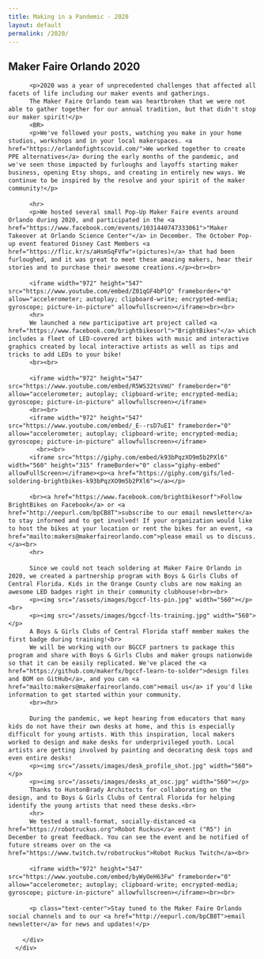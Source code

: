 ```yaml
---
title: Making in a Pandemic - 2020
layout: default
permalink: /2020/
---
```


<section class="Maker Faire in 2020">
  <div class="container">
    <div class="row text-center">
      <div class="title-w-border-y">
        <h2>Maker Faire Orlando 2020</h2>
      </div>
    </div>
      <div class="row">
        <div class="col-md-12">

          <p>2020 was a year of unprecedented challenges that affected all facets of life including our maker events and gatherings.
          The Maker Faire Orlando team was heartbroken that we were not able to gather together for our annual tradition, but that didn't stop our maker spirit!</p>
          <BR>
          <p>We've followed your posts, watching you make in your home studios, workshops and in your local makerspaces. <a href="https://orlandofightscovid.com/">We worked together to create PPE alternatives</a> during the early months of the pandemic, and we've seen those impacted by furloughs and layoffs starting maker business, opening Etsy shops, and creating in entirely new ways. We continue to be inspired by the resolve and your spirit of the maker community!</p>

          <hr>
          <p>We hosted several small Pop-Up Maker Faire events around Orlando during 2020, and participated in the <a href="https://www.facebook.com/events/1031440747333061">"Maker Takeover at Orlando Science Center"</a> in December. The October Pop-up event featured Disney Cast Members <a href="https://flic.kr/s/aHsmSqFVfw">(pictures)</a> that had been furloughed, and it was great to meet these amazing makers, hear their stories and to purchase their awesome creations.</p><br><br>

          <iframe width="972" height="547" src="https://www.youtube.com/embed/Z01qGF4bPlQ" frameborder="0" allow="accelerometer; autoplay; clipboard-write; encrypted-media; gyroscope; picture-in-picture" allowfullscreen></iframe><br><br>
          <hr>
          We launched a new participative art project called <a href="https://www.facebook.com/brightbikesorl">"BrightBikes"</a> which includes a fleet of LED-covered art bikes with music and interactive graphics created by local interactive artists as well as tips and tricks to add LEDs to your bike!
          <br><br>

          <iframe width="972" height="547" src="https://www.youtube.com/embed/R5WS32tsVmU" frameborder="0" allow="accelerometer; autoplay; clipboard-write; encrypted-media; gyroscope; picture-in-picture" allowfullscreen></iframe>
          <br><br>
          <iframe width="972" height="547" src="https://www.youtube.com/embed/_E--rsD7uEI" frameborder="0" allow="accelerometer; autoplay; clipboard-write; encrypted-media; gyroscope; picture-in-picture" allowfullscreen></iframe>
            <br><br>
          <iframe src="https://giphy.com/embed/k93bPqzXO9m5b2PXl6" width="560" height="315" frameBorder="0" class="giphy-embed" allowFullScreen></iframe><p><a href="https://giphy.com/gifs/led-soldering-brightbikes-k93bPqzXO9m5b2PXl6"></a></p>

          <br><a href="https://www.facebook.com/brightbikesorf">Follow BrightBikes on Facebook</a> or <a href="http://eepurl.com/bpCB8T">subscribe to our email newsletter</a> to stay informed and to get involved! If your organization would like to host the bikes at your location or rent the bikes for an event, <a href="mailto:makers@makerfaireorlando.com">please email us to discuss.</a><br>
          <hr>

          Since we could not teach soldering at Maker Faire Orlando in 2020, we created a partnership program with Boys & Girls Clubs of Central Florida. Kids in the Orange County clubs are now making an awesome LED badges right in their community clubhouse!<br><br>
          <p><img src="/assets/images/bgccf-lts-pin.jpg" width="560"></p><br>
          <p><img src="/assets/images/bgccf-lts-training.jpg" width="560"></p>
          A Boys & Girls Clubs of Central Florida staff member makes the first badge during training!<br>
          We will be working with our BGCCF partners to package this program and share with Boys & Girls Clubs and maker groups nationwide so that it can be easily replicated. We've placed the <a href="https://github.com/makerfx/bgccf-learn-to-solder">design files and BOM on GitHub</a>, and you can <a href="mailto:makers@makerfaireorlando.com">email us</a> if you'd like information to get started within your community.
          <br><hr>

          During the pandemic, we kept hearing from educators that many kids do not have their own desks at home, and this is especially difficult for young artists. With this inspiration, local makers worked to design and make desks for underprivileged youth. Local artists are getting involved by painting and decorating desk tops and even entire desks!
          <p><img src="/assets/images/desk_profile_shot.jpg" width="560"></p>
          <p><img src="/assets/images/desks_at_osc.jpg" width="560"></p>
          Thanks to HuntonBrady Architects for collaborating on the design, and to Boys & Girls Clubs of Central Florida for helping identify the young artists that need these desks.<br>
          <hr>
          We tested a small-format, socially-distanced <a href="https://robotruckus.org">Robot Ruckus</a> event ("R5") in December to great feedback. You can see the event and be notified of future streams over on the <a href="https://www.twitch.tv/robotruckus">Robot Ruckus Twitch</a><br>

          <iframe width="972" height="547" src="https://www.youtube.com/embed/byWyOeH63Fw" frameborder="0" allow="accelerometer; autoplay; clipboard-write; encrypted-media; gyroscope; picture-in-picture" allowfullscreen></iframe><br><br>

          <p class="text-center">Stay tuned to the Maker Faire Orlando social channels and to our <a href="http://eepurl.com/bpCB8T">email newsletter</a> for news and updates!</p>

        </div>
      </div>
  </div>
</section>
